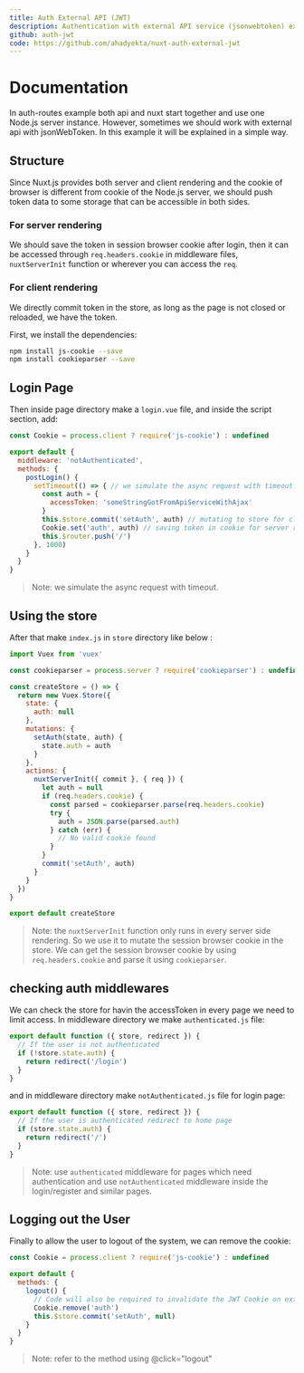 ```yaml
---
title: Auth External API (JWT)
description: Authentication with external API service (jsonwebtoken) example with Nuxt.js
github: auth-jwt
code: https://github.com/ahadyekta/nuxt-auth-external-jwt
---
```


# Documentation

In auth-routes example both api and nuxt start together and use one Node.js server instance. However, sometimes we should work with external api with jsonWebToken. In this example it will be explained in a simple way.

## Structure

Since Nuxt.js provides both server and client rendering and the cookie of browser is different from cookie of the Node.js server, we should push token data to some storage that can be accessible in both sides.

### For server rendering

We should save the token in session browser cookie after login, then it can be accessed through `req.headers.cookie` in middleware files, `nuxtServerInit` function or  wherever you can access the `req`.

### For client rendering

We directly commit token in the store, as long as the page is not closed or reloaded, we have the token.

First, we install the dependencies:

```bash
npm install js-cookie --save
npm install cookieparser --save
```

## Login Page

Then inside page directory make a `login.vue` file, and inside the script section, add:

```js
const Cookie = process.client ? require('js-cookie') : undefined

export default {
  middleware: 'notAuthenticated',
  methods: {
    postLogin() {
      setTimeout(() => { // we simulate the async request with timeout.
        const auth = {
          accessToken: 'someStringGotFromApiServiceWithAjax'
        }
        this.$store.commit('setAuth', auth) // mutating to store for client rendering
        Cookie.set('auth', auth) // saving token in cookie for server rendering
        this.$router.push('/')
      }, 1000)
    }
  }
}
```

> Note: we simulate the async request with timeout.

## Using the store

After that make `index.js` in `store` directory like below :

```javascript
import Vuex from 'vuex'

const cookieparser = process.server ? require('cookieparser') : undefined

const createStore = () => {
  return new Vuex.Store({
    state: {
      auth: null
    },
    mutations: {
      setAuth(state, auth) {
        state.auth = auth
      }
    },
    actions: {
      nuxtServerInit({ commit }, { req }) {
        let auth = null
        if (req.headers.cookie) {
          const parsed = cookieparser.parse(req.headers.cookie)
          try {
            auth = JSON.parse(parsed.auth)
          } catch (err) {
            // No valid cookie found
          }
        }
        commit('setAuth', auth)
      }
    }
  })
}

export default createStore
```

> Note: the `nuxtServerInit` function only runs in every server side rendering. So we use it to mutate the session browser cookie in the store. We can get the session browser cookie by using `req.headers.cookie` and parse it using `cookieparser`.

## checking auth middlewares

We can check the store for havin the accessToken in every page we need to limit access. In middleware directory we make `authenticated.js` file:

```javascript
export default function ({ store, redirect }) {
  // If the user is not authenticated
  if (!store.state.auth) {
    return redirect('/login')
  }
}
```

and in middleware directory make `notAuthenticated.js` file for login page:

```javascript
export default function ({ store, redirect }) {
  // If the user is authenticated redirect to home page
  if (store.state.auth) {
    return redirect('/')
  }
}
```

> Note: use `authenticated` middleware for pages which need authentication and use `notAuthenticated` middleware inside the login/register and similar pages.

## Logging out the User
Finally to allow the user to logout of the system, we can remove the cookie: 

```javascript
const Cookie = process.client ? require('js-cookie') : undefined

export default {
  methods: {
    logout() {
      // Code will also be required to invalidate the JWT Cookie on external API
      Cookie.remove('auth')
      this.$store.commit('setAuth', null)
    }
  }
}
```

> Note: refer to the method using @click="logout"

